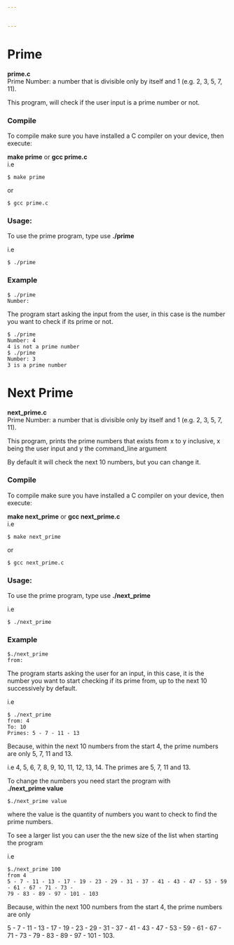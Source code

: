 ```yaml
---


---
```


<h1 id="prime">Prime</h1>
<p><strong>prime.c</strong><br>
Prime Number: a number that is divisible only by itself and 1 (e.g. 2, 3, 5, 7, 11).</p>
<p>This program, will check if the user input is a prime number or not.</p>
<h3 id="compile">Compile</h3>
<p>To compile make sure you have installed a C compiler on your device, then execute:</p>
<p><strong>make prime</strong> or <strong>gcc prime.c</strong><br>
i.e</p>
<pre><code>$ make prime
</code></pre>
<p>or</p>
<pre><code>$ gcc prime.c
</code></pre>
<h3 id="usage">Usage:</h3>
<p>To use the prime program, type use <strong>./prime</strong></p>
<p>i.e</p>
<pre><code>$ ./prime
</code></pre>
<h3 id="example">Example</h3>
<pre><code>$ ./prime
Number: 
</code></pre>
<p>The program start asking the input from the user, in this case is the number you want to check if its prime or not.</p>
<pre><code>$ ./prime
Number: 4
4 is not a prime number
$ ./prime
Number: 3
3 is a prime number
</code></pre>
<h1 id="next-prime">Next Prime</h1>
<p><strong>next_prime.c</strong><br>
Prime Number: a number that is divisible only by itself and 1 (e.g. 2, 3, 5, 7, 11).</p>
<p>This program, prints the prime numbers that exists from x to y inclusive, x being the user input and y the command_line argument</p>
<p>By default it will check the next 10 numbers, but you can change it.</p>
<h3 id="compile-1">Compile</h3>
<p>To compile make sure you have installed a C compiler on your device, then execute:</p>
<p><strong>make next_prime</strong> or <strong>gcc next_prime.c</strong><br>
i.e</p>
<pre><code>$ make next_prime
</code></pre>
<p>or</p>
<pre><code>$ gcc next_prime.c
</code></pre>
<h3 id="usage-1">Usage:</h3>
<p>To use the prime program, type use <strong>./next_prime</strong></p>
<p>i.e</p>
<pre><code>$ ./next_prime
</code></pre>
<h3 id="example-1">Example</h3>
<pre><code>$./next_prime
from: 
</code></pre>
<p>The program starts asking the user for an input, in this case, it is the number you want to start checking if its prime from, up to the next 10 successively by default.</p>
<p>i.e</p>
<pre><code>$ ./next_prime
from: 4
To: 10
Primes: 5 - 7 - 11 - 13
</code></pre>
<p>Because, within the next 10 numbers from the start 4, the prime numbers are only 5, 7, 11 and 13.</p>
<p>i.e 4, 5, 6, 7, 8, 9, 10, 11, 12, 13, 14. The primes are 5, 7, 11 and 13.</p>
<p>To change the numbers you need start the program with<br>
<strong>./next_prime value</strong></p>
<pre><code>$./next_prime value
</code></pre>
<p>where the value is the quantity of numbers you want to check to find the prime numbers.</p>
<p>To see a larger list you can user the the new size of the list when starting the program</p>
<p>i.e</p>
<pre><code>$./next_prime 100
from 4
5 - 7 - 11 - 13 - 17 - 19 - 23 - 29 - 31 - 37 - 41 - 43 - 47 - 53 - 59 - 61 - 67 - 71 - 73 - 
79 - 83 - 89 - 97 - 101 - 103
</code></pre>
<p>Because, within the next 100 numbers from the start 4, the prime numbers are only</p>
<p>5 - 7 - 11 - 13 - 17 - 19 - 23 - 29 - 31 - 37 - 41 - 43 - 47 - 53 - 59 - 61 - 67 - 71 - 73 - 79 - 83 - 89 - 97 - 101 - 103.</p>

